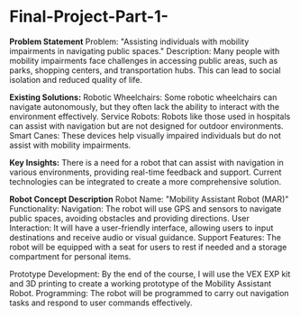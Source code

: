 # Final-Project-Part-1-

**Problem Statement**
Problem: "Assisting individuals with mobility impairments in navigating public spaces."
Description: Many people with mobility impairments face challenges in accessing public areas, such as parks, shopping centers, and transportation hubs. This can lead to social isolation and reduced quality of life.


**Existing Solutions:**
Robotic Wheelchairs: Some robotic wheelchairs can navigate autonomously, but they often lack the ability to interact with the environment effectively.
Service Robots: Robots like those used in hospitals can assist with navigation but are not designed for outdoor environments.
Smart Canes: These devices help visually impaired individuals but do not assist with mobility impairments.


**Key Insights:**
There is a need for a robot that can assist with navigation in various environments, providing real-time feedback and support.
Current technologies can be integrated to create a more comprehensive solution.

**Robot Concept Description**
Robot Name: "Mobility Assistant Robot (MAR)"
Functionality:
Navigation: The robot will use GPS and sensors to navigate public spaces, avoiding obstacles and providing directions.
User Interaction: It will have a user-friendly interface, allowing users to input destinations and receive audio or visual guidance.
Support Features: The robot will be equipped with a seat for users to rest if needed and a storage compartment for personal items.

Prototype Development: By the end of the course, I will use the VEX EXP kit and 3D printing to create a working prototype of the Mobility Assistant Robot.
Programming: The robot will be programmed to carry out navigation tasks and respond to user commands effectively.



